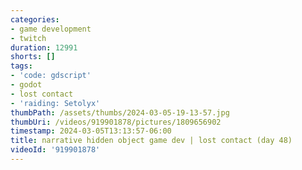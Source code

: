 ```yaml
---
categories:
- game development
- twitch
duration: 12991
shorts: []
tags:
- 'code: gdscript'
- godot
- lost contact
- 'raiding: Setolyx'
thumbPath: /assets/thumbs/2024-03-05-19-13-57.jpg
thumbUri: /videos/919901878/pictures/1809656902
timestamp: 2024-03-05T13:13:57-06:00
title: narrative hidden object game dev | lost contact (day 48)
videoId: '919901878'
---
```

